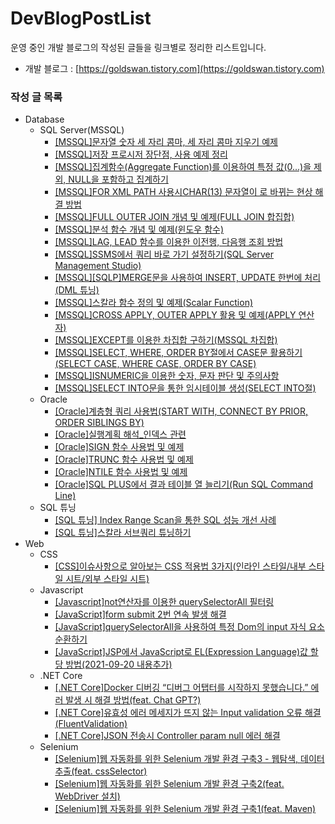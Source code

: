 # DevBlogPostList
운영 중인 개발 블로그의 작성된 글들을 링크별로 정리한 리스트입니다.
- 개발 블로그 : [https://goldswan.tistory.com](https://goldswan.tistory.com)

### 작성 글 목록

- Database
  - SQL Server(MSSQL)
    - [[MSSQL]문자열 숫자 세 자리 콤마, 세 자리 콤마 지우기 예제](https://goldswan.tistory.com/52)
    - [[MSSQL]저장 프로시저 장단점, 사용 예제 정리](https://goldswan.tistory.com/51)
    - [[MSSQL]집계함수(Aggregate Function)를 이용하여 특정 값(0...)을 제외, NULL을 포함하고 집계하기](https://goldswan.tistory.com/44)
    - [[MSSQL]FOR XML PATH 사용시CHAR(13) 문자열이 &#x0D; 로 바뀌는 현상 해결 방법](https://goldswan.tistory.com/38)
    - [[MSSQL]FULL OUTER JOIN 개념 및 예제(FULL JOIN 합집합)](https://goldswan.tistory.com/35)  
    - [[MSSQL]분석 함수 개념 및 예제(윈도우 함수)](https://goldswan.tistory.com/34)
    - [[MSSQL]LAG, LEAD 함수를 이용한 이전행, 다음행 조회 방법](https://goldswan.tistory.com/30)
    - [[MSSQL]SSMS에서 쿼리 바로 가기 설정하기(SQL Server Management Studio)](https://goldswan.tistory.com/22)
    - [[MSSQL][SQLP]MERGE문을 사용하여 INSERT, UPDATE 한번에 처리(DML 튜닝)](https://goldswan.tistory.com/19)
    - [[MSSQL]스칼라 함수 정의 및 예제(Scalar Function)](https://goldswan.tistory.com/18)
    - [[MSSQL]CROSS APPLY, OUTER APPLY 활용 및 예제(APPLY 연산자)](https://goldswan.tistory.com/16)
    - [[MSSQL]EXCEPT를 이용한 차집합 구하기(MSSQL 차집합)](https://goldswan.tistory.com/15)
    - [[MSSQL]SELECT, WHERE, ORDER BY절에서 CASE문 활용하기(SELECT CASE, WHERE CASE, ORDER BY CASE)](https://goldswan.tistory.com/14)
    - [[MSSQL]ISNUMERIC을 이용한 숫자, 문자 판단 및 주의사항](https://goldswan.tistory.com/12)
    - [[MSSQL]SELECT INTO문을 통한 임시테이블 생성(SELECT INTO절)](https://goldswan.tistory.com/10)
  - Oracle
    - [[Oracle]계층형 쿼리 사용법(START WITH, CONNECT BY PRIOR, ORDER SIBLINGS BY)](https://goldswan.tistory.com/36)
    - [[Oracle]실행계획 해석_인덱스 관련](https://goldswan.tistory.com/33)
    - [[Oracle]SIGN 함수 사용법 및 예제](https://goldswan.tistory.com/27)
    - [[Oracle]TRUNC 함수 사용법 및 예제](https://goldswan.tistory.com/26)
    - [[Oracle]NTILE 함수 사용법 및 예제](https://goldswan.tistory.com/25)
    - [[Oracle]SQL PLUS에서 결과 테이블 열 늘리기(Run SQL Command Line)](https://goldswan.tistory.com/23)
  - SQL 튜닝
    - [[SQL 튜닝] Index Range Scan을 통한 SQL 성능 개선 사례](https://goldswan.tistory.com/49)
    - [[SQL 튜닝]스칼라 서브쿼리 튜닝하기](https://goldswan.tistory.com/39)
- Web
  - CSS
    - [[CSS]이슈사항으로 알아보는 CSS 적용법 3가지(인라인 스타일/내부 스타일 시트/외부 스타일 시트)](https://goldswan.tistory.com/3)
  - Javascript
    - [[Javascript]not연산자를 이용한 querySelectorAll 필터링](https://goldswan.tistory.com/62)
    - [[JavaScript]form submit 2번 연속 발생 해결](https://goldswan.tistory.com/56)
    - [[JavaScript]querySelectorAll을 사용하여 특정 Dom의 input 자식 요소 순환하기](https://goldswan.tistory.com/54)
    - [[JavaScript]JSP에서 JavaScript로 EL(Expression Language)값 할당 방법(2021-09-20 내용추가)](https://goldswan.tistory.com/8)
  - .NET Core
    - [[.NET Core]Docker 디버깅 “디버그 어탭터를 시작하지 못했습니다.” 에러 발생 시 해결 방법(feat. Chat GPT?)](https://goldswan.tistory.com/58)
    - [[.NET Core]유효성 에러 메세지가 뜨지 않는 Input validation 오류 해결(FluentValidation)](https://goldswan.tistory.com/57)
    - [[.NET Core]JSON 전송시 Controller param null 에러 해결](https://goldswan.tistory.com/53)
  - Selenium
    - [[Selenium]웹 자동화를 위한 Selenium 개발 환경 구축3 - 웹탐색, 데이터 추출(feat. cssSelector)](https://goldswan.tistory.com/24)
    - [[Selenium]웹 자동화를 위한 Selenium 개발 환경 구축2(feat. WebDriver 설치)](https://goldswan.tistory.com/20)
    - [[Selenium]웹 자동화를 위한 Selenium 개발 환경 구축1(feat. Maven)](https://goldswan.tistory.com/17)
